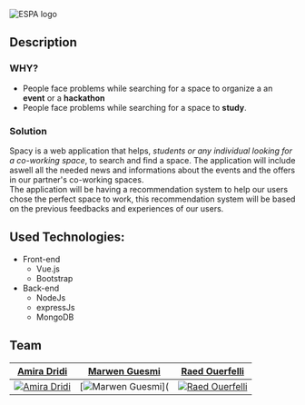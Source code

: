 ![ESPA logo](https://github.com/amiradridi/Espa/blob/master/avecSlogan.png)

## Description
  ### WHY?
  * People face problems while searching for a space to organize a an **event** or a **hackathon**
  * People face problems while searching for a space to **study**.
  ### Solution
  Spacy is a web application that helps, *students or any individual looking for a co-working space*, to search and find a space.
  The application will include aswell all the needed news and informations about the events and the offers in our partner's co-working spaces.
  <br/>
  The application will be having a recommendation system to help our users chose the perfect space to work,
  this recommendation system will be based on the previous feedbacks and experiences of our users.
  
## Used Technologies:
* Front-end
  * Vue.js
  * Bootstrap
* Back-end
  * NodeJs
  * expressJs
  * MongoDB

## Team


| <a href="https://github.com/amiradridi" target="_blank">**Amira Dridi**</a> | <a href="http://fvcproductions.com" target="_blank">**Marwen Guesmi**</a> | <a href="https://github.com/ouerf-man" target="_blank">**Raed Ouerfelli**</a> |
| :---: |:---:| :---:|
| [![Amira Dridi](https://avatars3.githubusercontent.com/u/24782374?v=3&s=200)](https://github.com/amiradridi)    | [![Marwen Guesmi]()]( | [![Raed Ouerfelli](https://avatars1.githubusercontent.com/u/38401226?v=3&s=200)](https://github.com/ouerf-man)  
